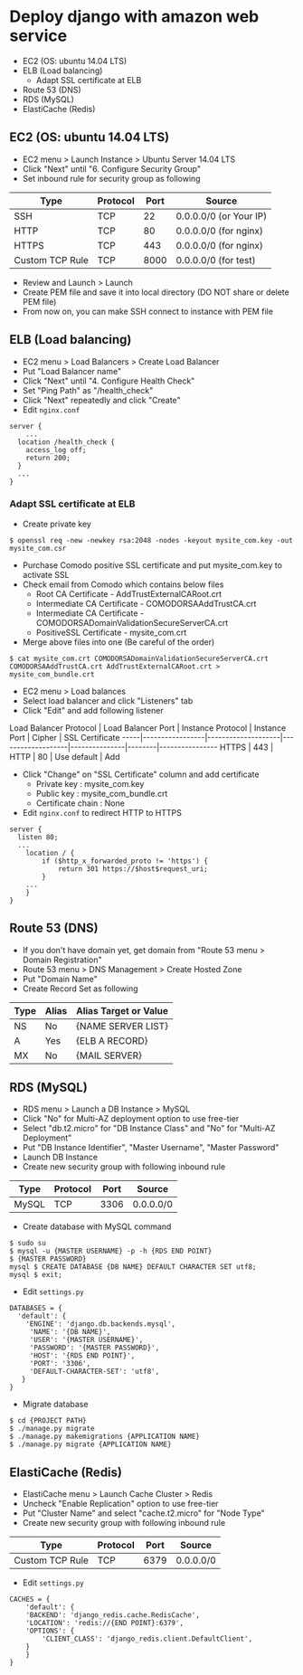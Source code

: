 # Deploy django with amazon web service

- EC2 (OS: ubuntu 14.04 LTS)
- ELB (Load balancing)
	- Adapt SSL certificate at ELB
- Route 53 (DNS)
- RDS (MySQL)
- ElastiCache (Redis)


## EC2 (OS: ubuntu 14.04 LTS)

- EC2 menu > Launch Instance > Ubuntu Server 14.04 LTS
- Click "Next" until "6. Configure Security Group"
- Set inbound rule for security group as following

Type | Protocol | Port | Source
-----|----------|------|-------
SSH | TCP | 22 | 0.0.0.0/0 (or Your IP)
HTTP | TCP | 80 | 0.0.0.0/0 (for nginx)
HTTPS | TCP | 443 | 0.0.0.0/0 (for nginx)
Custom TCP Rule | TCP | 8000 | 0.0.0.0/0 (for test)

- Review and Launch > Launch
- Create PEM file and save it into local directory (DO NOT share or delete PEM file)
- From now on, you can make SSH connect to instance with PEM file


## ELB (Load balancing)

- EC2 menu > Load Balancers > Create Load Balancer
- Put "Load Balancer name"
- Click "Next" until "4. Configure Health Check"
- Set "Ping Path" as "/health_check"
- Click "Next" repeatedly and click "Create"
- Edit `nginx.conf`

~~~~
server {
	...
  location /health_check {
  	access_log off;
    return 200;
  }
  ...
}
~~~~


### Adapt SSL certificate at ELB

- Create private key

~~~~~
$ openssl req -new -newkey rsa:2048 -nodes -keyout mysite_com.key -out mysite_com.csr
~~~~~

- Purchase Comodo positive SSL certificate and put mysite_com.key to activate SSL
- Check email from Comodo which contains below files
	- Root CA Certificate - AddTrustExternalCARoot.crt
	- Intermediate CA Certificate - COMODORSAAddTrustCA.crt
	- Intermediate CA Certificate - COMODORSADomainValidationSecureServerCA.crt
	- PositiveSSL Certificate - mysite_com.crt
- Merge above files into one (Be careful of the order)

~~~~
$ cat mysite_com.crt COMODORSADomainValidationSecureServerCA.crt  COMODORSAAddTrustCA.crt AddTrustExternalCARoot.crt > mysite_com_bundle.crt
~~~~

- EC2 menu > Load balances
- Select load balancer and click "Listeners" tab
- Click "Edit" and add following listener

Load Balancer Protocol | Load Balancer Port | Instance Protocol | Instance Port | Cipher | SSL Certificate
-----|-----------------|--------------------|-------------------|---------------|--------|----------------
HTTPS | 443 | HTTP | 80 | Use default | Add

- Click "Change" on "SSL Certificate" column and add certificate
	- Private key : mysite_com.key
	- Public key : mysite_com_bundle.crt
	- Certificate chain : None
- Edit `nginx.conf` to redirect HTTP to HTTPS

~~~~
server {
  listen 80;
  ...
	location / {
		if ($http_x_forwarded_proto != 'https') {
			return 301 https://$host$request_uri;
		}
	...
	}
}
~~~~


## Route 53 (DNS)

- If you don't have domain yet, get domain from "Route 53 menu > Domain Registration"
- Route 53 menu > DNS Management > Create Hosted Zone
- Put "Domain Name"
- Create Record Set as following

Type | Alias | Alias Target or Value
-----|-------|----------------------
NS | No | {NAME SERVER LIST}
A | Yes | {ELB A RECORD}
MX | No | {MAIL SERVER}


## RDS (MySQL)

- RDS menu > Launch a DB Instance > MySQL
- Click "No" for Multi-AZ deployment option to use free-tier
- Select "db.t2.micro" for "DB Instance Class" and "No" for "Multi-AZ Deployment"
- Put "DB Instance Identifier", "Master Username", "Master Password"
- Launch DB Instance
- Create new security group with following inbound rule

Type | Protocol | Port | Source
-----|----------|------|-------
MySQL | TCP | 3306 | 0.0.0.0/0

- Create database with MySQL command

~~~~
$ sudo su
$ mysql -u {MASTER USERNAME} -p -h {RDS END POINT} 
$ {MASTER PASSWORD}
mysql $ CREATE DATABASE {DB NAME} DEFAULT CHARACTER SET utf8;
mysql $ exit;
~~~~

- Edit `settings.py`

~~~~
DATABASES = {
  'default': {
    'ENGINE': 'django.db.backends.mysql',
     'NAME': '{DB NAME}',
     'USER': '{MASTER USERNAME}',
     'PASSWORD': '{MASTER PASSWORD}',
     'HOST': '{RDS END POINT}',
     'PORT': '3306',
     'DEFAULT-CHARACTER-SET': 'utf8',
   }
}
~~~~

- Migrate database

~~~~
$ cd {PROJECT PATH}
$ ./manage.py migrate
$ ./manage.py makemigrations {APPLICATION NAME}
$ ./manage.py migrate {APPLICATION NAME}
~~~~


## ElastiCache (Redis)

- ElastiCache menu > Launch Cache Cluster > Redis
- Uncheck "Enable Replication" option to use free-tier
- Put "Cluster Name" and select "cache.t2.micro" for "Node Type"
- Create new security group with following inbound rule

Type | Protocol | Port | Source
-----|----------|------|-------
Custom TCP Rule | TCP | 6379 | 0.0.0.0/0

- Edit `settings.py`

~~~~
CACHES = {
	'default': {
  	'BACKEND': 'django_redis.cache.RedisCache',
    'LOCATION': 'redis://{END POINT}:6379',
    'OPTIONS': {
    	'CLIENT_CLASS': 'django_redis.client.DefaultClient',
    }
	}
}
